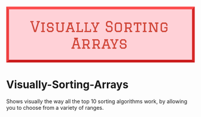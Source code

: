 ![](https://github.com/KrishnarajT/Visually-Sorting-Arrays/blob/master/visually%20sorting%20arrays_.png)

# Visually-Sorting-Arrays
Shows visually the way all the top 10 sorting algorithms work, by allowing you to choose from a variety of ranges.
